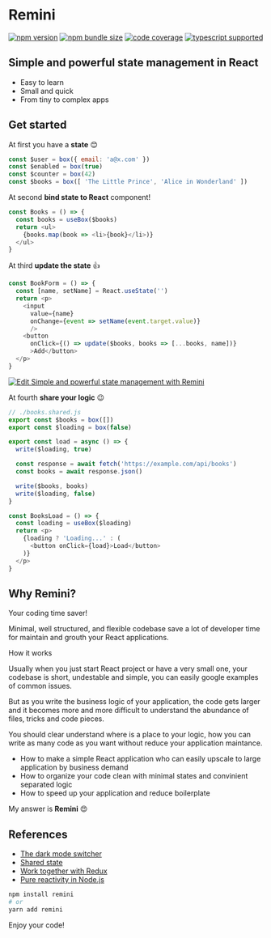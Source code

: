 # Remini

[![npm version](https://img.shields.io/npm/v/remini?style=flat-square)](https://www.npmjs.com/package/remini) [![npm bundle size](https://img.shields.io/bundlephobia/minzip/remini?style=flat-square)](https://bundlephobia.com/result?p=remini) [![code coverage](https://img.shields.io/coveralls/github/betula/remini?style=flat-square)](https://coveralls.io/github/betula/remini) [![typescript supported](https://img.shields.io/npm/types/typescript?style=flat-square)](./src/index.d.ts)

## Simple and powerful state management in React

- Easy to learn
- Small and quick
- From tiny to complex apps

## Get started

At first you have a **state** 😊

```javascript
const $user = box({ email: 'a@x.com' })
const $enabled = box(true)
const $counter = box(42)
const $books = box([ 'The Little Prince', 'Alice in Wonderland' ])
```

At second **bind state to React** component!

```javascript
const Books = () => {
  const books = useBox($books)
  return <ul>
    {books.map(book => <li>{book}</li>)}
  </ul>
}
```

At third **update the state** 👍

```javascript
const BookForm = () => {
  const [name, setName] = React.useState('')
  return <p>
    <input 
      value={name}
      onChange={event => setName(event.target.value)} 
      />
    <button
      onClick={() => update($books, books => [...books, name])}
      >Add</button>
  </p>
}
```

[![Edit Simple and powerful state management with Remini](https://codesandbox.io/static/img/play-codesandbox.svg)](https://codesandbox.io/s/simple-and-powerful-state-management-with-remini-7ejjhd?file=/src/App.js)

At fourth **share your logic** 😉

```javascript
// ./books.shared.js
export const $books = box([])
export const $loading = box(false)

export const load = async () => {
  write($loading, true)

  const response = await fetch('https://example.com/api/books')
  const books = await response.json()

  write($books, books)
  write($loading, false)
}
```

```javascript
const BooksLoad = () => {
  const loading = useBox($loading)
  return <p>
    {loading ? 'Loading...' : (
      <button onClick={load}>Load</button>
    )}
  </p>
}
```


## Why Remini?

Your coding time saver!

Minimal, well structured, and flexible codebase save a lot of developer time for maintain and grouth your React applications.

How it works

Usually when you just start React project or have a very small one, your codebase is short, undestable and simple, you can easily google examples of common issues.

But as you write the business logic of your application, the code gets larger and it becomes more and more difficult to understand the abundance of files, tricks and code pieces.

You should clear understand where is a place to your logic, how you can write as many code as you want without reduce your application maintance.

- How to make a simple React application who can easily upscale to large application by business demand
- How to organize your code clean with minimal states and convinient separated logic
- How to speed up your application and reduce boilerplate

My answer is **Remini** 😍


## References

- [The dark mode switcher](./docs/dark-mode.md)
- [Shared state](./docs/shared-state.md)
- [Work together with Redux](./docs/redux.md)
- [Pure reactivity in Node.js](./docs/nodejs.md)

```bash
npm install remini
# or
yarn add remini
```

Enjoy your code!
